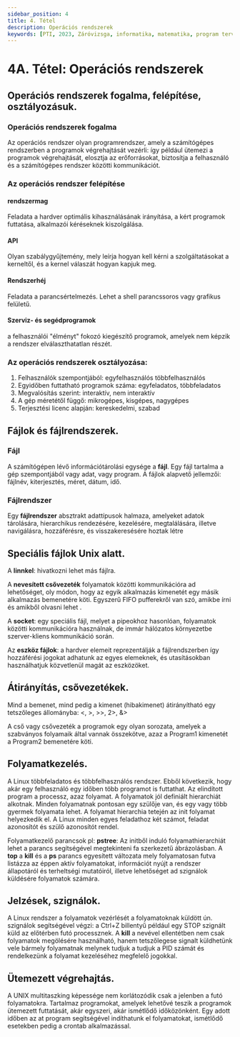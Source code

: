 ```yaml
---
sidebar_position: 4
title: 4. Tétel
description: Operációs rendszerek
keywords: [PTI, 2023, Záróvizsga, informatika, matematika, program tervező informatikus, jegyzet]
---
```


# 4A. Tétel: Operációs rendszerek

## Operációs rendszerek fogalma, felépítése, osztályozásuk.

### Operációs rendszerek fogalma

Az operációs rendszer olyan programrendszer, amely a számítógépes rendszerben a programok végrehajtását vezérli: így például ütemezi a programok végrehajtását, elosztja az erőforrásokat, biztosítja a felhasználó és a számítógépes rendszer közötti kommunikációt.

### Az operációs rendszer felépítése

#### rendszermag

Feladata a hardver optimális kihasználásának irányítása, a kért programok futtatása, alkalmazói kéréseknek kiszolgálása.

#### API

Olyan szabálygyűjtemény, mely leírja hogyan kell kérni a szolgáltatásokat a kerneltől, és a kernel válaszát hogyan kapjuk meg.

#### Rendszerhéj

Feladata a parancsértelmezés. Lehet a shell parancssoros vagy grafikus felületű.

#### Szerviz- és segédprogramok

a felhasználói "élményt" fokozó kiegészítő programok, amelyek nem képzik a rendszer elválaszthatatlan részét.

### Az operációs rendszerek osztályozása:

1. Felhasználók szempontjából: egyfelhasználós többfelhasználós
2. Egyidőben futtatható programok száma: egyfeladatos, többfeladatos
3. Megvalósítás szerint: interaktív, nem interaktív
4. A gép méretétől függő: mikrogépes, kisgépes, nagygépes
5. Terjesztési licenc alapján: kereskedelmi, szabad

## Fájlok és fájlrendszerek.

### Fájl

A számítógépen lévő információtárolási egysége a **fájl**. Egy fájl tartalma a gép szempontjából vagy adat, vagy program. A fájlok alapvető jellemzői: fájlnév, kiterjesztés, méret, dátum, idő.

### Fájlrendszer

Egy **fájlrendszer** absztrakt adattípusok halmaza, amelyeket adatok tárolására, hierarchikus rendezésére, kezelésére, megtalálására, illetve navigálásra, hozzáférésre, és visszakeresésére hoztak létre

## Speciális fájlok Unix alatt.

A **linnkel**: hivatkozni lehet más fájlra.

A **nevesített csővezeték** folyamatok közötti kommunikációra ad lehetőséget, oly módon, hogy az egyik alkalmazás kimenetét egy másik alkalmazás bemenetére köti. Egyszerű FIFO pufferekről van szó, amikbe írni és amikből olvasni lehet .

A **socket**: egy speciális fájl, melyet a pipeokhoz hasonlóan, folyamatok közötti kommunikációra használnak, de immár hálózatos környezetbe szerver-kliens kommunikáció során.

Az **eszköz fájlok**: a hardver elemeit reprezentálják a fájlrendszerben így hozzáférési jogokat adhatunk az egyes elemeknek, és utasításokban használhatjuk közvetlenül magát az eszközöket.

## Átirányítás, csővezetékek.

Mind a bemenet, mind pedig a kimenet (hibakimenet) átirányítható egy tetszőleges állományba: <, >, >>, 2>, &>

A cső vagy csővezeték a programok egy olyan sorozata, amelyek a szabványos folyamaik által vannak összekötve, azaz a Program1 kimenetét a Program2 bemenetére köti.

## Folyamatkezelés.

A Linux többfeladatos és többfelhasználós rendszer. Ebből következik, hogy akár egy felhasználó egy időben több programot is futtathat. Az elindított program a processz, azaz folyamat. A folyamatok jól definiált hierarchiát alkotnak. Minden folyamatnak pontosan egy szülője van, és egy vagy több gyermek folyamata lehet. A folyamat hierarchia tetején az init folyamat helyezkedik el. A Linux minden egyes feladathoz két számot, feladat azonosítót és szülő azonosítót rendel.

Folyamatkezelő parancsok pl: **pstree**: Az initből induló folyamathierarchiát lehet a parancs segítségével megtekinteni fa szerkezetű ábrázolásban. A **top** a **kill** és a **ps** parancs egyesített változata mely folyamatosan futva listázza az éppen aktív folyamatokat, információt nyújt a rendszer állapotáról és terheltségi mutatóiról, illetve lehetőséget ad szignálok küldésére folyamatok számára.

## Jelzések, szignálok.

A Linux rendszer a folyamatok vezérlését a folyamatoknak küldött ún. szignálok segítségével végzi: a Ctrl+Z billentyű például egy STOP szignált küld az előtérben futó processznek. A **kill** a nevével ellentétben nem csak folyamatok megölésére használható, hanem tetszőlegese signalt küldhetünk vele bármely folyamatnak melynek tudjuk a tudjuk a PID számát és rendelkezünk a folyamat kezeléséhez megfelelő jogokkal.

## Ütemezett végrehajtás.

A UNIX multitaszking képessége nem korlátozódik csak a jelenben a futó folyamatokra. Tartalmaz programokat, amelyek lehetővé teszik a programok ütemezett futtatását, akár egyszeri, akár ismétlődő időközönként. Egy adott időben az at program segítségével indíthatunk el folyamatokat, ismétlődő esetekben pedig a crontab alkalmazással.
